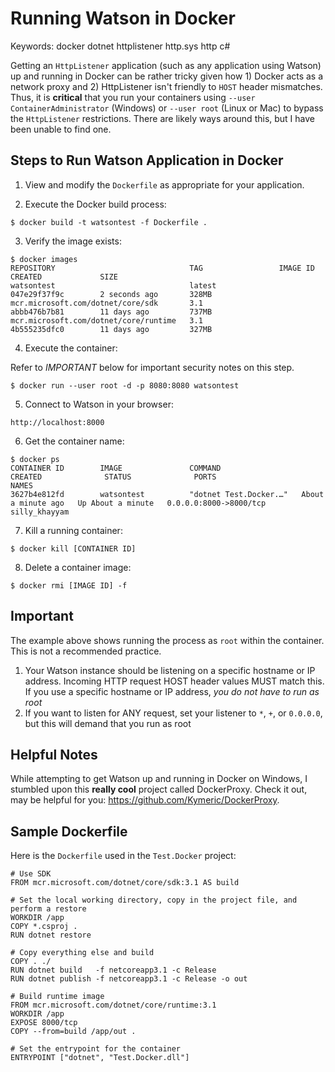 # Running Watson in Docker

Keywords: docker dotnet httplistener http.sys http c#

Getting an ```HttpListener``` application (such as any application using Watson) up and running in Docker can be rather tricky given how 1) Docker acts as a network proxy and 2) HttpListener isn't friendly to ```HOST``` header mismatches.  Thus, it is **critical** that you run your containers using ```--user ContainerAdministrator``` (Windows) or ```--user root``` (Linux or Mac) to bypass the ```HttpListener``` restrictions.  There are likely ways around this, but I have been unable to find one.  

## Steps to Run Watson Application in Docker

1) View and modify the ```Dockerfile``` as appropriate for your application.

2) Execute the Docker build process:
```
$ docker build -t watsontest -f Dockerfile .
```

3) Verify the image exists:
```
$ docker images
REPOSITORY                              TAG                 IMAGE ID            CREATED             SIZE
watsontest                              latest              047e29f37f9c        2 seconds ago       328MB
mcr.microsoft.com/dotnet/core/sdk       3.1                 abbb476b7b81        11 days ago         737MB
mcr.microsoft.com/dotnet/core/runtime   3.1                 4b555235dfc0        11 days ago         327MB
```
 
4) Execute the container:

Refer to *IMPORTANT* below for important security notes on this step.

```
$ docker run --user root -d -p 8080:8080 watsontest 
```

5) Connect to Watson in your browser: 
```
http://localhost:8000
```

6) Get the container name:
```
$ docker ps
CONTAINER ID        IMAGE               COMMAND                  CREATED              STATUS              PORTS                    NAMES
3627b4e812fd        watsontest          "dotnet Test.Docker.…"   About a minute ago   Up About a minute   0.0.0.0:8000->8000/tcp   silly_khayyam
```

7) Kill a running container:
```
$ docker kill [CONTAINER ID]
```

8) Delete a container image:
```
$ docker rmi [IMAGE ID] -f
```

## Important

The example above shows running the process as ```root``` within the container.  This is not a recommended practice.

1) Your Watson instance should be listening on a specific hostname or IP address.  Incoming HTTP request HOST header values MUST match this.  If you use a specific hostname or IP address, *you do not have to run as root*
2) If you want to listen for ANY request, set your listener to ```*```, ```+```, or ```0.0.0.0```, but this will demand that you run as root

## Helpful Notes

While attempting to get Watson up and running in Docker on Windows, I stumbled upon this **really cool** project called DockerProxy.  Check it out, may be helpful for you: https://github.com/Kymeric/DockerProxy.

## Sample Dockerfile

Here is the ```Dockerfile``` used in the ```Test.Docker``` project:
```
# Use SDK
FROM mcr.microsoft.com/dotnet/core/sdk:3.1 AS build

# Set the local working directory, copy in the project file, and perform a restore
WORKDIR /app
COPY *.csproj .
RUN dotnet restore

# Copy everything else and build
COPY . ./
RUN dotnet build   -f netcoreapp3.1 -c Release
RUN dotnet publish -f netcoreapp3.1 -c Release -o out

# Build runtime image
FROM mcr.microsoft.com/dotnet/core/runtime:3.1
WORKDIR /app
EXPOSE 8000/tcp
COPY --from=build /app/out .
 
# Set the entrypoint for the container
ENTRYPOINT ["dotnet", "Test.Docker.dll"]
```

